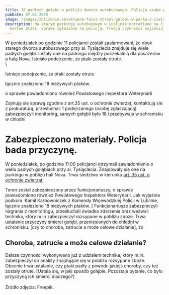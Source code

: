 ```yaml
---
title: 18 padłych gołębi w pobliżu dworca autobusowego. Policja szuka przyczyny.
pubDate: 07.02.2025
image: /images/zblizenie-selektywne-focus-strzal-golebi-w-parku-z-zielenia.jpg
description: Na starym parkingu autobusowym w Lublinie natrafiono na liczne
  martwe ptaki, sprawę zgłoszono na policję. Trwają czynności wyjaśniające.
---
```


W poniedziałek po godzinie 11 policjanci zostali zaalarmowani, że 
obok starego dworca autobusowego przy al. Tysiąclecia znajduje się wiele
 padłych gołębi. Leżały one na parkingu między poczekalnią dla pasażerów
 a halą Nova. Istniało podejrzenie, że ptaki zostały otrute.\
\

Istnieje podejrzenie, że ptaki zostały otrute.


łącznie znaleziono 18 nieżywych ptaków.


o sprawie 
powiadomiono również Powiatowego Inspektora Weterynarii


Zajmują się sprawą zgodnie z art.35 ust. o ochronie zwierząt, kontaktują sie z prokuraturą, przesłuchali 1 podejrzanego (osobę zgłaszającą) zabezpieczyli monitoring, samych gołębii było 18 i przebywaja w schronisku w chłodni





# Zabezpieczono materiały. Policja bada przyczynę.

W poniedziałek, po godzinie 11:00 policjanci otrzymali zawiadomienie o wielu padłych gołębiach przy al. Tysiąclecia. Znajdowały się one na parkingu w pobliżu hali Nova.  Trwa śledztwo w kierunku [art. 35 ust. o ochronie zwierząt.](https://lexlege.pl/ustawa-o-ochronie-zwierzat/art-35/)

Teren został zabezpieczony przez funkcjonariuszy, o sprawie 
powiadomiono również Powiatowego Inspektora Weterynarii. Jak wyjaśnia 
podkom. Kamil Karbowniczek z Komendy Wojewódzkiej Policji w Lublinie, 
łącznie znaleziono 18 nieżywych ptaków. \[ Funkcjonariusze zabezpieczyli nagrania z monitoringu, przesłuchali świadka zdarzenia oraz wezwali technika, który m.in zabezpieczył rozsypane w pobliżu zboże. Trwa ustalanie przyczyny śmierci gołębi, przeniesionych do chłodni w schronisku. [czy to choroba, zatrucie a może celowe działanie], zo

## Choroba, zatrucie a może celowe działanie?

Dalsze czynności wykonywano już z udziałem technika, który m.in. 
zabezpieczył do analizy znajdujące się w pobliżu rozsypane zboże. 
Obecnie trwa ustalanie, czy ptaki padły z powodu jakiejś choroby, czy 
też zostały otrute. \[Ustala się, w jaki sposób gołębie. Pozostaje pytanie, co było przyczyną ich śmierci dlaczego?]\
\
Źródło zdjęcia: Freepik.
